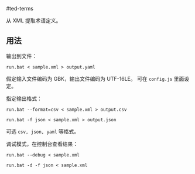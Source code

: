 #ted-terms

从 XML 提取术语定义。

## 用法

输出到文件：

``` batch
run.bat < sample.xml > output.yaml
```

假定输入文件编码为 GBK，输出文件编码为 UTF-16LE。
可在 `config.js` 里面设定。

指定输出格式：

``` batch
run.bat --format=csv < sample.xml > output.csv

run.bat -f json < sample.xml > output.json
```

可选 `csv, json, yaml` 等格式。

调试模式，在控制台查看结果：

``` batch
run.bat --debug < sample.xml

run.bat -d -f json < sample.xml
```

